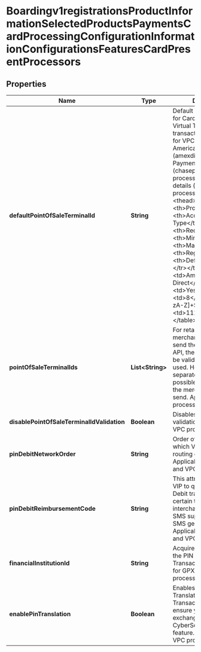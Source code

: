 
# Boardingv1registrationsProductInformationSelectedProductsPaymentsCardProcessingConfigurationInformationConfigurationsFeaturesCardPresentProcessors

## Properties
Name | Type | Description | Notes
------------ | ------------- | ------------- | -------------
**defaultPointOfSaleTerminalId** | **String** | Default Terminal ID used for Card Present and Virtual Terminal transactions. Applicable for VPC, GPX (gpx), American Express Direct (amexdirect) and Chase Paymentech Salem (chasepaymentechsalem) processors.  Validation details (for selected processors)...  &lt;table&gt; &lt;thead&gt;&lt;tr&gt;&lt;th&gt;Processor&lt;/th&gt;&lt;th&gt;Acceptance Type&lt;/th&gt;&lt;th&gt;Required&lt;/th&gt;&lt;th&gt;Min. Length&lt;/th&gt;&lt;th&gt;Max. Length&lt;/th&gt;&lt;th&gt;Regex&lt;/th&gt;&lt;th&gt;Default Value&lt;/th&gt;&lt;/tr&gt;&lt;/thead&gt; &lt;tr&gt;&lt;td&gt;American Express Direct&lt;/td&gt;&lt;td&gt;cp&lt;/td&gt;&lt;td&gt;Yes&lt;/td&gt;&lt;td&gt;4&lt;/td&gt;&lt;td&gt;8&lt;/td&gt;&lt;td&gt;^[0-9a-zA-Z]+$&lt;/td&gt;&lt;td&gt;1111&lt;/td&gt;&lt;/tr&gt; &lt;/table&gt;  |  [optional]
**pointOfSaleTerminalIds** | **List&lt;String&gt;** | For retail transactions, if merchant chooses to send the terminal id in the API, then that value has to be validated before being used. Holds a comma separated list of all possible terminal ids that the merchant is likely to send. Applicable for VPC processors. |  [optional]
**disablePointOfSaleTerminalIdValidation** | **Boolean** | Disables terminal ID validation. Applicable for VPC processors. |  [optional]
**pinDebitNetworkOrder** | **String** | Order of the networks in which Visa should make routing decisions. Applicable for GPX (gpx) and VPC processors. |  [optional]
**pinDebitReimbursementCode** | **String** | This attribute requests VIP to qualify a given PIN Debit transaction for a certain type of interchange program. Y &#x3D; SMS supermarket, Z &#x3D; SMS general merchant. Applicable for GPX (gpx) and VPC processors. |  [optional]
**financialInstitutionId** | **String** | Acquirer Institution ID for the PIN Debit Transactions. Applicable for GPX (gpx) and VPC processors. |  [optional]
**enablePinTranslation** | **Boolean** | Enables CyberSource PIN Translation for Online PIN Transactions. Please ensure you have exchanged PIN keys with CyberSource to use this feature. Applicable for VPC processors. |  [optional]



